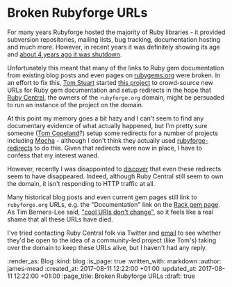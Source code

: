 Broken Rubyforge URLs
=====================

For many years Rubyforge hosted the majority of Ruby libraries - it provided subversion repositories, mailing lists, bug tracking, documentation hosting and much more. However, in recent years it was definitely showing its age and [about 4 years ago it was shutdown][rubyforge-shutdown].

Unfortunately this meant that many of the links to Ruby gem documentation from existing blog posts and even pages on [rubygems.org][] were broken. In an effort to fix this, [Tom Stuart][] started [this project][rubyforge-redirects] to crowd-source new URLs for Ruby gem documentation and setup redirects in the hope that [Ruby Central][], the owners of the `rubyforge.org` domain, might be persuaded to run an instance of the project on the domain.

At this point my memory goes a bit hazy and I can't seem to find any documentary evidence of what actually happened, but I'm pretty sure someone ([Tom Copeland][]?) setup some redirects for a number of projects including [Mocha][] - although I don't think they actually used [rubyforge-redirects][] to do this. Given that redirects were now in place, I have to confess that my interest waned.

However, recently I was disappointed to [discover][copeland-tweet] that even these redirects seem to have disappeared. Indeed, although Ruby Central still seem to own the domain, it isn't responding to HTTP traffic at all.

Many historical blog posts and even current gem pages still link to `rubyforge.org` URLs, e.g. the "Documentation" link on the [Rack gem page][rack-gem]. As Tim Berners-Lee said, ["cool URIs don't change"][cool-uris], so it feels like a real shame that all these URLs have died.

I've tried contacting Ruby Central folk via Twitter and [email][ruby-central-email] to see whether they'd be open to the idea of a community-led project (like Tom's) taking over the domain to keep these URLs alive, but I haven't had any reply.

[rubyforge-shutdown]: https://twitter.com/evanphx/status/399552820380053505
[rubygems.org]: https://rubygems.org/
[Tom Stuart]: http://codon.com/
[rubyforge-redirects]: https://github.com/tomstuart/rubyforge-redirects
[Ruby Central]: http://rubycentral.org/
[rack-gem]: https://rubygems.org/gems/rack/
[copeland-tweet]: https://twitter.com/floehopper/status/889589392335138816
[ruby-central-email]: https://twitter.com/floehopper/status/889589392335138816
[cool-uris]: https://www.w3.org/Provider/Style/URI.html
[Mocha]: http://gofreerange.com/mocha
[Tom Copeland]: https://thomasleecopeland.com/

:render_as: Blog
:kind: blog
:is_page: true
:written_with: markdown
:author: james-mead
:created_at: 2017-08-11 12:22:00 +01:00
:updated_at: 2017-08-11 12:22:00 +01:00
:page_title: Broken Rubyforge URLs
:draft: true
